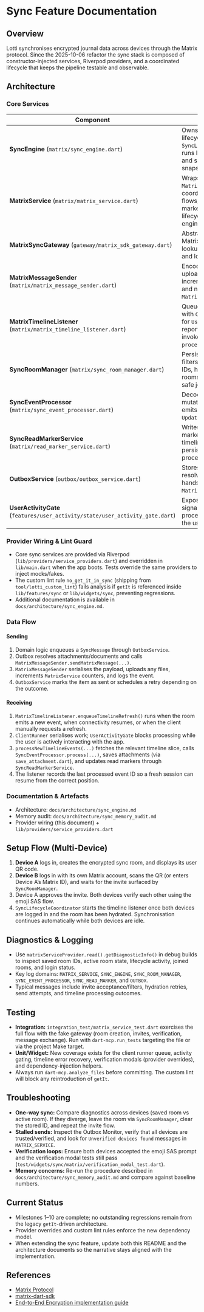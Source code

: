 # Sync Feature Documentation

## Overview

Lotti synchronises encrypted journal data across devices through the Matrix
protocol. Since the 2025-10-06 refactor the sync stack is composed of
constructor-injected services, Riverpod providers, and a coordinated lifecycle
that keeps the pipeline testable and observable.

## Architecture

### Core Services

| Component | Responsibility |
| --- | --- |
| **SyncEngine** (`matrix/sync_engine.dart`) | Owns the high-level lifecycle via `SyncLifecycleCoordinator`, runs login/logout hooks, and surfaces diagnostic snapshots. |
| **MatrixService** (`matrix/matrix_service.dart`) | Wraps the `MatrixSyncGateway`, coordinates verification flows, exposes stats/read markers, and delegates lifecycle work to the engine. |
| **MatrixSyncGateway** (`gateway/matrix_sdk_gateway.dart`) | Abstraction over the Matrix SDK for login, room lookup, invites, timelines, and logout. |
| **MatrixMessageSender** (`matrix/matrix_message_sender.dart`) | Encodes `SyncMessage`s, uploads attachments, increments send counters, and notifies `MatrixService`. |
| **MatrixTimelineListener** (`matrix/matrix_timeline_listener.dart`) | Queues timeline refreshes with `ClientRunner`, waits for `UserActivityGate` to report idleness, and invokes `processNewTimelineEvents`. |
| **SyncRoomManager** (`matrix/sync_room_manager.dart`) | Persists the active room, filters invites, validates IDs, hydrates cached rooms, and orchestrates safe join/leave operations. |
| **SyncEventProcessor** (`matrix/sync_event_processor.dart`) | Decodes `SyncMessage`s, mutates `JournalDb`, and emits notifications (e.g. `UpdateNotifications`). |
| **SyncReadMarkerService** (`matrix/read_marker_service.dart`) | Writes Matrix read markers after successful timeline processing and persists the last processed event ID. |
| **OutboxService** (`outbox/outbox_service.dart`) | Stores pending messages, resolves attachments, and hands work to `MatrixMessageSender`. |
| **UserActivityGate** (`features/user_activity/state/user_activity_gate.dart`) | Exposes reactive idleness signals so heavy timeline processing defers while the user is active. |

### Provider Wiring & Lint Guard

- Core sync services are provided via Riverpod (`lib/providers/service_providers.dart`)
  and overridden in `lib/main.dart` when the app boots. Tests override the same
  providers to inject mocks/fakes.
- The custom lint rule `no_get_it_in_sync` (shipping from
  `tool/lotti_custom_lint`) fails analysis if `getIt` is referenced inside
  `lib/features/sync` or `lib/widgets/sync`, preventing regressions.
- Additional documentation is available in `docs/architecture/sync_engine.md`.

### Data Flow

#### Sending

1. Domain logic enqueues a `SyncMessage` through `OutboxService`.
2. Outbox resolves attachments/documents and calls
   `MatrixMessageSender.sendMatrixMessage(...)`.
3. `MatrixMessageSender` serialises the payload, uploads any files, increments
   `MatrixService` counters, and logs the event.
4. `OutboxService` marks the item as sent or schedules a retry depending on the
   outcome.

#### Receiving

1. `MatrixTimelineListener.enqueueTimelineRefresh()` runs when the room emits a
   new event, when connectivity resumes, or when the client manually requests a
   refresh.
2. `ClientRunner` serialises work; `UserActivityGate` blocks processing while
   the user is actively interacting with the app.
3. `processNewTimelineEvents(...)` fetches the relevant timeline slice, calls
   `SyncEventProcessor.process(...)`, saves attachments (via
   `save_attachment.dart`), and updates read markers through
   `SyncReadMarkerService`.
4. The listener records the last processed event ID so a fresh session can
   resume from the correct position.

### Documentation & Artefacts

- Architecture: `docs/architecture/sync_engine.md`
- Memory audit: `docs/architecture/sync_memory_audit.md`
- Provider wiring (this document) + `lib/providers/service_providers.dart`

## Setup Flow (Multi-Device)

1. **Device A** logs in, creates the encrypted sync room, and displays its user
   QR code.
2. **Device B** logs in with its own Matrix account, scans the QR (or enters
   Device A’s Matrix ID), and waits for the invite surfaced by `SyncRoomManager`.
3. Device A approves the invite. Both devices verify each other using the emoji
   SAS flow.
4. `SyncLifecycleCoordinator` starts the timeline listener once both devices are
   logged in and the room has been hydrated. Synchronisation continues
   automatically while both devices are idle.

## Diagnostics & Logging

- Use `matrixServiceProvider.read().getDiagnosticInfo()` in debug builds to
  inspect saved room IDs, active room state, lifecycle activity, joined rooms,
  and login status.
- Key log domains: `MATRIX_SERVICE`, `SYNC_ENGINE`, `SYNC_ROOM_MANAGER`,
  `SYNC_EVENT_PROCESSOR`, `SYNC_READ_MARKER`, and `OUTBOX`.
- Typical messages include invite acceptance/filters, hydration retries, send
  attempts, and timeline processing outcomes.

## Testing

- **Integration:** `integration_test/matrix_service_test.dart` exercises the
  full flow with the fake gateway (room creation, invites, verification, message
  exchange). Run with `dart-mcp.run_tests` targeting the file or via the project
  Make target.
- **Unit/Widget:** New coverage exists for the client runner queue, activity
  gating, timeline error recovery, verification modals (provider overrides), and
  dependency-injection helpers.
- Always run `dart-mcp.analyze_files` before committing. The custom lint will
  block any reintroduction of `getIt`.

## Troubleshooting

- **One-way sync:** Compare diagnostics across devices (saved room vs active
  room). If they diverge, leave the room via `SyncRoomManager`, clear the stored
  ID, and repeat the invite flow.
- **Stalled sends:** Inspect the Outbox Monitor, verify that all devices are
  trusted/verified, and look for `Unverified devices found` messages in
  `MATRIX_SERVICE`.
- **Verification loops:** Ensure both devices accepted the emoji SAS prompt and
  the verification modal tests still pass (`test/widgets/sync/matrix/verification_modal_test.dart`).
- **Memory concerns:** Re-run the procedure described in
  `docs/architecture/sync_memory_audit.md` and compare against baseline numbers.

## Current Status

- Milestones 1–10 are complete; no outstanding regressions remain from the
  legacy `getIt`-driven architecture.
- Provider overrides and custom lint rules enforce the new dependency model.
- When extending the sync feature, update both this README and the architecture
  documents so the narrative stays aligned with the implementation.

## References

- [Matrix Protocol](https://matrix.org/)
- [matrix-dart-sdk](https://pub.dev/packages/matrix)
- [End-to-End Encryption implementation guide](https://matrix.org/docs/guides/end-to-end-encryption-implementation-guide)
